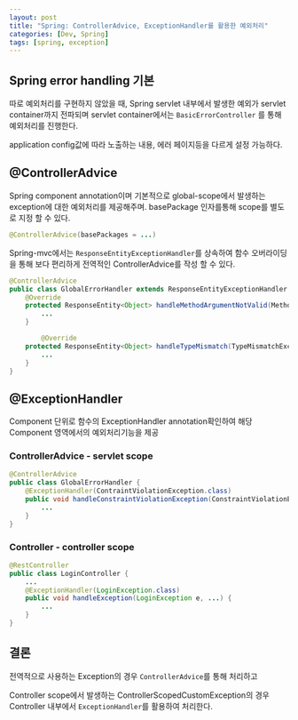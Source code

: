 ```yaml
---
layout: post
title: "Spring: ControllerAdvice, ExceptionHandler를 활용한 예외처리"
categories: [Dev, Spring]
tags: [spring, exception]
---
```


## Spring error handling 기본

따로 예외처리를 구현하지 않았을 때, Spring servlet 내부에서 발생한 예외가 servlet container까지 전파되며 servlet container에서는 `BasicErrorController` 를 통해 예외처리를 진행한다.

application config값에 따라 노출하는 내용, 에러 페이지등을 다르게 설정 가능하다.

## @ControllerAdvice

Spring component annotation이며 기본적으로 global-scope에서 발생하는 exception에 대한 예외처리를 제공해주며. basePackage 인자를통해 scope를 별도로 지정 할 수 있다.

```java
@ControllerAdvice(basePackages = ...)
```

Spring-mvc에서는 `ResponseEntityExceptionHandler`를 상속하여 함수 오버라이딩을 통해 보다 편리하게 전역적인 ControllerAdvice를 작성 할 수 있다.

```java
@ControllerAdvice
public class GlobalErrorHandler extends ResponseEntityExceptionHandler {
    @Override
    protected ResponseEntity<Object> handleMethodArgumentNotValid(MethodArgumentNotValidException ex, HttpHeaders headers, HttpStatus status, WebRequest request) {
        ...
    }

		@Override
    protected ResponseEntity<Object> handleTypeMismatch(TypeMismatchException ex, HttpHeaders headers, HttpStatus status, WebRequest request) {
        ...
    }
}
```

## @ExceptionHandler

Component 단위로 함수의 ExceptionHandler annotation확인하여 해당 Component 영역에서의 예외처리기능을 제공

### ControllerAdvice - servlet scope

```java
@ControllerAdvice
public class GlobalErrorHandler {
	@ExceptionHandler(ContraintViolationException.class)
	public void handleConstraintViolationException(ConstraintViolationException e, ServletWebRequest webRequest) {
		...
	}
}
```

### Controller - controller scope

```java
@RestController
public class LoginController {
	...
	@ExceptionHandler(LoginException.class)
	public void handleException(LoginException e, ...) {
		...
	}
}
```

## 결론

전역적으로 사용하는 Exception의 경우 `ControllerAdvice`를 통해 처리하고

Controller scope에서 발생하는 ControllerScopedCustomException의 경우 Controller 내부에서 `ExceptionHandler`를 활용하여 처리한다.
